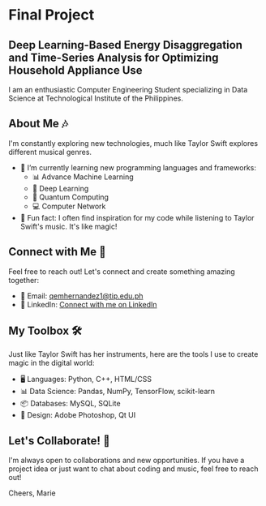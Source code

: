 # Final Project

## Deep Learning-Based Energy Disaggregation and Time-Series Analysis for Optimizing Household Appliance Use

I am an enthusiastic Computer Engineering Student specializing in Data Science at Technological Institute of the Philippines.


## About Me 🎶

I'm constantly exploring new technologies, much like Taylor Swift explores different musical genres.

- 🌱 I’m currently learning new programming languages and frameworks:
  - 📊 Advance Machine Learning
  - 🧠 Deep Learning
  - 💫 Quantum Computing
  - 💻 Computer Network
- 🎸 Fun fact: I often find inspiration for my code while listening to Taylor Swift's music. It's like magic!

## Connect with Me 📲

Feel free to reach out! Let's connect and create something amazing together:

- 📧 Email: [qemhernandez1@tip.edu.ph](mailto:qemhernandez1@tip.edu.ph)
- 💼 LinkedIn: [Connect with me on LinkedIn](https://www.linkedin.com/in/eujean-marie-hernandez-6126b2247/)

## My Toolbox 🛠️

Just like Taylor Swift has her instruments, here are the tools I use to create magic in the digital world:

- 🖥️ Languages: Python, C++, HTML/CSS
- 📊 Data Science: Pandas, NumPy, TensorFlow, scikit-learn
- 📦 Databases: MySQL, SQLite
- 🎨 Design: Adobe Photoshop, Qt UI

## Let's Collaborate! 🤝

I'm always open to collaborations and new opportunities. If you have a project idea or just want to chat about coding and music, feel free to reach out!

Cheers,
Marie
